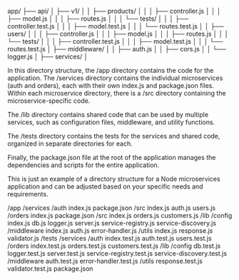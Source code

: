 



app/
├── api/
│   ├── v1/
│   │   ├── products/
│   │   │   ├── controller.js
│   │   │   ├── model.js
│   │   │   ├── routes.js
│   │   │   └── tests/
│   │   │       ├── controller.test.js
│   │   │       ├── model.test.js
│   │   │       └── routes.test.js
│   │   ├── users/
│   │   │   ├── controller.js
│   │   │   ├── model.js
│   │   │   ├── routes.js
│   │   │   └── tests/
│   │   │       ├── controller.test.js
│   │   │       ├── model.test.js
│   │   │       └── routes.test.js
│   ├── middleware/
│   │   ├── auth.js
│   │   ├── cors.js
│   │   └── logger.js
│   ├── services/
│   

In this directory structure, the /app directory contains the code for the application. The /services directory contains the individual microservices (auth and orders), each with their own index.js and package.json files. Within each microservice directory, there is a /src directory containing the microservice-specific code.

The /lib directory contains shared code that can be used by multiple services, such as configuration files, middleware, and utility functions.

The /tests directory contains the tests for the services and shared code, organized in separate directories for each.

Finally, the package.json file at the root of the application manages the dependencies and scripts for the entire application.

This is just an example of a directory structure for a Node microservices application and can be adjusted based on your specific needs and requirements.

/app
    /services
        /auth
            index.js
            package.json
            /src
                index.js
                auth.js
                users.js
        /orders
            index.js
            package.json
            /src
                index.js
                orders.js
                customers.js
    /lib
        /config
            index.js
            db.js
            logger.js
            server.js
            service-registry.js
            service-discovery.js
        /middleware
            index.js
            auth.js
            error-handler.js
        /utils
            index.js
            response.js
            validator.js
    /tests
        /services
            /auth
                index.test.js
                auth.test.js
                users.test.js
            /orders
                index.test.js
                orders.test.js
                customers.test.js
        /lib
            /config
                db.test.js
                logger.test.js
                server.test.js
                service-registry.test.js
                service-discovery.test.js
            /middleware
                auth.test.js
                error-handler.test.js
            /utils
                response.test.js
                validator.test.js
    package.json
